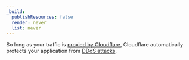 ```yaml
---
_build:
  publishResources: false
  render: never
  list: never
---
```


So long as your traffic is [proxied by Cloudflare](https://support.cloudflare.com/hc/articles/205177068), Cloudflare automatically protects your application from [DDoS attacks](https://support.cloudflare.com/hc/articles/200172676).
